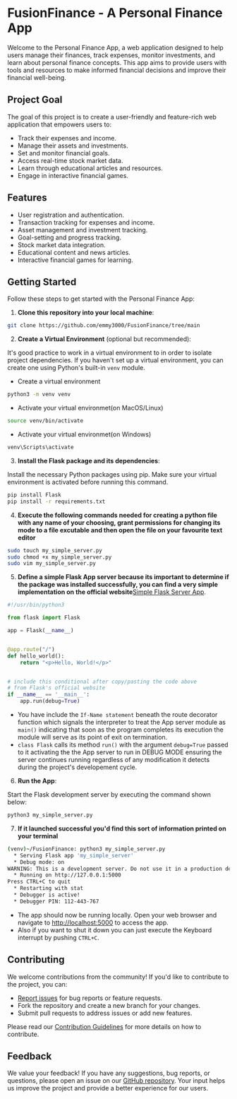 # FusionFinance - A Personal Finance App

Welcome to the Personal Finance App, a web application designed to help users manage their finances, track expenses,
monitor investments, and learn about personal finance concepts. This app aims to provide users with tools and resources
to make informed financial decisions and improve their financial well-being.

## Project Goal
The goal of this project is to create a user-friendly and feature-rich web application that empowers users to:

- Track their expenses and income.
- Manage their assets and investments.
- Set and monitor financial goals.
- Access real-time stock market data.
- Learn through educational articles and resources.
- Engage in interactive financial games.

## Features
- User registration and authentication.
- Transaction tracking for expenses and income.
- Asset management and investment tracking.
- Goal-setting and progress tracking.
- Stock market data integration.
- Educational content and news articles.
- Interactive financial games for learning.


## Getting Started
Follow these steps to get started with the Personal Finance App:

1. **Clone this repository into your local machine**:

```bash
git clone https://github.com/emmy3000/FusionFinance/tree/main
```



2. **Create a Virtual Environment** (optional but recommended):

It's good practice to work in a virtual environment to in order to isolate project dependencies. If you haven't set up
a virtual environment, you can create one using Python's built-in `venv` module.

- Create a virtual environment
```bash
python3 -m venv venv
```

- Activate your virtual environmet(on MacOS/Linux)
```bash
source venv/bin/activate
```

- Activate your virtual environmet(on Windows)
```bash
venv\Scripts\activate
```



3. **Install the Flask package and its dependencies**:

Install the necessary Python packages using pip. Make sure your virtual environment is activated before running this command.
```bash
pip install Flask
pip install -r requirements.txt
```



4. **Execute the following commands needed for creating a python file with any name of your choosing, grant permissions
for changing its mode to a file excutable and then open the file on your favourite text editor**

```bash
sudo touch my_simple_server.py
sudo chmod +x my_simple_server.py
sudo vim my_simple_server.py
```



5. **Define a simple Flask App server because its important to determine if the package was installed successfully,
you can find a very simple implementation on the
official website**[Simple Flask Server App](https://flask.palletsprojects.com/en/2.3.x/quickstart/).

```python
#!/usr/bin/python3

from flask import Flask

app = Flask(__name__)


@app.route("/")
def hello_world():
    return "<p>Hello, World!</p>"


# include this conditional after copy/pasting the code above
# from Flask's official website
if __name__ == '__main__':
    app.run(debug=True)

```
- You have include the `If-Name statement` beneath the route decorator function which signals the interpreter
to treat the App server module as `main()` indicating that soon as the program completes its execution the module will 
serve as its point of exit on termination.
- `class Flask` calls its method `run()` with the argument `debug=True` passed to it activating the the App server
to run in DEBUG MODE ensuring the server continues running regardless of any modification it detects during the 
project's developement cycle.



6. **Run the App**:

Start the Flask development server by executing the command shown below:
```bash
python3 my_simple_server.py
```



7. **If it launched successful you'd find this sort of information printed on your terminal**
```bash
(venv)~/FusionFinance: python3 my_simple_server.py
  * Serving Flask app 'my_simple_server'
  * Debug mode: on
WARNING: This is a development server. Do not use it in a production deployment. Use a production WSGI server instead.
  * Running on http://127.0.0.1:5000
Press CTRL+C to quit
  * Restarting with stat
  * Debugger is active!
  * Debugger PIN: 112-443-767

```
- The app should now be running locally. Open your web browser and navigate
to [http://localhost:5000](http://localhost:5000) to access the app.
- Also if you want to shut it down you can just execute the Keyboard interrupt by pushing `CTRL+C`.


## Contributing

We welcome contributions from the community! If you'd like to contribute to the project, you can:

- [Report issues](https://github.com/emmy3000/FusionFinance/issues) for bug reports or feature requests.
- Fork the repository and create a new branch for your changes.
- Submit pull requests to address issues or add new features.

Please read our [Contribution Guidelines](CONTRIBUTING.md) for more details on how to contribute.



## Feedback

We value your feedback! If you have any suggestions, bug reports, or questions,
please open an issue on our [GitHub repository](https://github.com/emmy3000).
Your input helps us improve the project and provide a better experience for our users.

